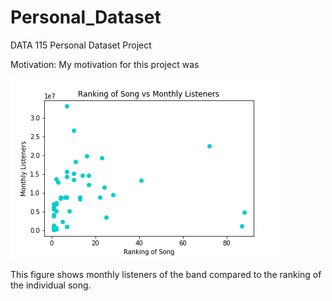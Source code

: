 # Personal_Dataset
DATA 115 Personal Dataset Project

Motivation:
My motivation for this project was

![Ranking of Song vs Monthly Listeners](https://raw.githubusercontent.com/jeb199/Personal_Dataset/master/Music_DataChart.png)

This figure shows monthly listeners of the band compared to the ranking of the individual song.
